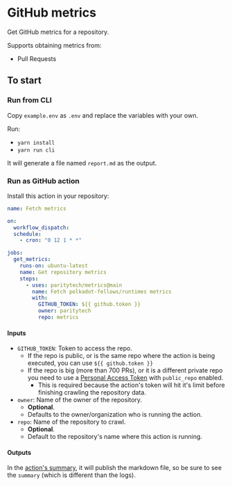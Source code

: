 # GitHub metrics

Get GitHub metrics for a repository.

Supports obtaining metrics from:

- Pull Requests

## To start

### Run from CLI

Copy `example.env` as `.env` and replace the variables with your own.

Run:
- `yarn install`
- `yarn run cli`

It will generate a file named `report.md` as the output.

### Run as GitHub action

Install this action in your repository:

```yml
name: Fetch metrics

on:
  workflow_dispatch:
  schedule:
    - cron: "0 12 1 * *"

jobs:
  get_metrics:
    runs-on: ubuntu-latest
    name: Get repository metrics
    steps:
      - uses: paritytech/metrics@main
        name: Fetch polkadot-fellows/runtimes metrics
        with:
          GITHUB_TOKEN: ${{ github.token }}
          owner: paritytech
          repo: metrics
```

#### Inputs

- `GITHUB_TOKEN`: Token to access the repo.
  - If the repo is public, or is the same repo where the action is being executed, you can use `${{ github.token }}`
  - If the repo is big (more than 700 PRs), or it is a different private repo you need to use a [Personal Access Token](https://github.com/settings/tokens) with `public_repo` enabled.
    - This is required because the action's token will hit it's limit before finishing crawling the repository data.
- `owner`: Name of the owner of the repository.
  - **Optional**.
  - Defaults to the owner/organization who is running the action.
- `repo`: Name of the repository to crawl.
  - **Optional**.
  - Default to the repository's name where this action is running.

#### Outputs

In the [action's summary](https://github.blog/2022-05-09-supercharging-github-actions-with-job-summaries/), it will publish the markdown file, so be sure to see the `summary` (which is different than the logs).
